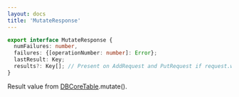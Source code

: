 ```yaml
---
layout: docs
title: 'MutateResponse'
---
```


```ts
export interface MutateResponse {
  numFailures: number,
  failures: {[operationNumber: number]: Error};
  lastResult: Key;
  results?: Key[]; // Present on AddRequest and PutRequest if request.wantResults is truthy.
}
```
Result value from [DBCoreTable](DBCoreTable).mutate().
